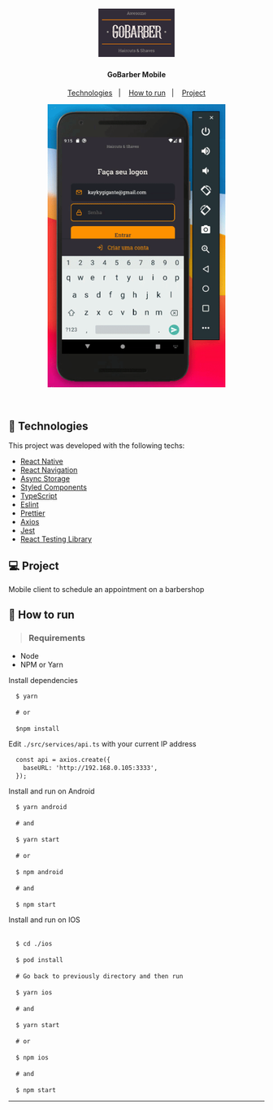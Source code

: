 <h1 align="center">
  <img alt="GoBarber" title="#GoBarber" src="../.github/logo.png" width="150px" />
</h1>

<h4 align="center">
  GoBarber Mobile
</h4>

<p align="center">
  <a href="#rocket-technologies">Technologies</a>&nbsp;&nbsp;&nbsp;|&nbsp;&nbsp;&nbsp;
  <a href="#runner-how-to-run">How to run</a>&nbsp;&nbsp;&nbsp;|&nbsp;&nbsp;&nbsp;
  <a href="#computer-project">Project</a>
</>

<br>

<p align="center">
  <img alt="Mobile" src="../.github/mobile.gif" width="350px">
</p>

<br>

## :rocket: Technologies

This project was developed with the following techs:

- [React Native](https://reactnative.dev/)
- [React Navigation](https://reactnavigation.org/)
- [Async Storage](https://github.com/react-native-community/async-storage)
- [Styled Components](https://styled-components.com/)
- [TypeScript](https://www.typescriptlang.org/)
- [Eslint](https://eslint.org/)
- [Prettier](https://prettier.io/)
- [Axios](https://github.com/axios/axios)
- [Jest](https://jestjs.io/)
- [React Testing Library](https://testing-library.com/docs/react-testing-library/intro)

## :computer: Project

Mobile client to schedule an appointment on a barbershop

## :runner: How to run

> ### Requirements

- Node
- NPM or Yarn

Install dependencies
```
  $ yarn

  # or

  $npm install

```

Edit `./src/services/api.ts` with your current IP address
```
  const api = axios.create({
    baseURL: 'http://192.168.0.105:3333',
  });
```

Install and run on Android
```
  $ yarn android

  # and

  $ yarn start

  # or

  $ npm android

  # and

  $ npm start
```

Install and run on IOS
```

  $ cd ./ios

  $ pod install

  # Go back to previously directory and then run

  $ yarn ios

  # and

  $ yarn start

  # or

  $ npm ios

  # and

  $ npm start
```
---
